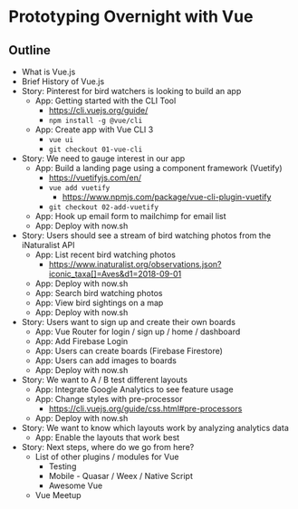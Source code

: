# Prototyping Overnight with Vue

## Outline

* What is Vue.js
* Brief History of Vue.js
* Story: Pinterest for bird watchers is looking to build an app
  * App: Getting started with the CLI Tool
    * https://cli.vuejs.org/guide/
    * `npm install -g @vue/cli`
  * App: Create app with Vue CLI 3
    * `vue ui`
    * `git checkout 01-vue-cli`
* Story: We need to gauge interest in our app
  * App: Build a landing page using a component framework (Vuetify)
    * https://vuetifyjs.com/en/
    * `vue add vuetify`
      * https://www.npmjs.com/package/vue-cli-plugin-vuetify
    * `git checkout 02-add-vuetify`
  * App: Hook up email form to mailchimp for email list
  * App: Deploy with now.sh
* Story: Users should see a stream of bird watching photos from the iNaturalist API
  * App: List recent bird watching photos
    * https://www.inaturalist.org/observations.json?iconic_taxa[]=Aves&d1=2018-09-01
  * App: Deploy with now.sh
  * App: Search bird watching photos
  * App: View bird sightings on a map
  * App: Deploy with now.sh
* Story: Users want to sign up and create their own boards
  * App: Vue Router for login / sign up / home / dashboard
  * App: Add Firebase Login
  * App: Users can create boards (Firebase Firestore)
  * App: Users can add images to boards
  * App: Deploy with now.sh
* Story: We want to A / B test different layouts
  * App: Integrate Google Analytics to see feature usage
  * App: Change styles with pre-processor
    * https://cli.vuejs.org/guide/css.html#pre-processors
  * App: Deploy with now.sh
* Story: We want to know which layouts work by analyzing analytics data
  * App: Enable the layouts that work best
* Story: Next steps, where do we go from here?
  * List of other plugins / modules for Vue
    * Testing
    * Mobile - Quasar / Weex / Native Script
    * Awesome Vue
  * Vue Meetup
